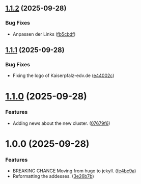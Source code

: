 ## [1.1.2](https://github.com/KaiserpfalzEDV/www-kaiserpfalz-edv-de/compare/v1.1.1...v1.1.2) (2025-09-28)


### Bug Fixes

* Anpassen der Links ([fb5cbdf](https://github.com/KaiserpfalzEDV/www-kaiserpfalz-edv-de/commit/fb5cbdf7ab3505999b95ff05a8b9986375dfbdc7))

## [1.1.1](https://github.com/KaiserpfalzEDV/www-kaiserpfalz-edv-de/compare/v1.1.0...v1.1.1) (2025-09-28)


### Bug Fixes

* Fixing the logo of Kaiserpfalz-edv.de ([e44002c](https://github.com/KaiserpfalzEDV/www-kaiserpfalz-edv-de/commit/e44002c40f594fcc7923f0245cfe68304c35596c))

# [1.1.0](https://github.com/KaiserpfalzEDV/kaiserpfalz-edv/compare/v1.0.0...v1.1.0) (2025-09-28)


### Features

* Adding news about the new cluster. ([07679f6](https://github.com/KaiserpfalzEDV/kaiserpfalz-edv/commit/07679f6de463ced1f3bfb946ca3ac34fbb930700))

# 1.0.0 (2025-09-28)


### Features

* BREAKING CHANGE Moving from hugo to jekyll. ([fe4bc9a](https://github.com/KaiserpfalzEDV/kaiserpfalz-edv/commit/fe4bc9a8467f088f5e91cd080c4c50c4b1eded5d))
* Reformatting the addesses. ([3e26b7b](https://github.com/KaiserpfalzEDV/kaiserpfalz-edv/commit/3e26b7be868a0e093bc3388acde4b25f15deccd4))
